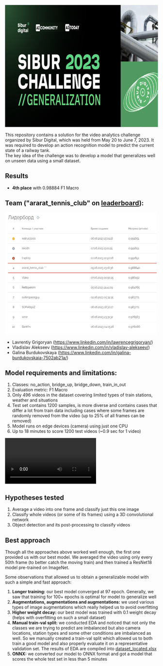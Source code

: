 <img src="assets/poster.png" width="1000" height="400">

This repository contains a solution for the video analytics challenge organized by Sibur Digital, which was held from May 20 to June 7, 2023. 
It was required to develop an action recognition model to predict the current state of a railway tank. \
The key idea of the challenge was to develop a model that generalizes well on unseen data using a small dataset.

## Results

- **4th place** with 0.98884 F1 Macro

## Team ("ararat_tennis_club" on [leaderboard](https://platform.aitoday.ru/event/9)):
<img src="assets/leaderboard.png" width="500" height="400">

- Lavrentiy Grigoryan (https://www.linkedin.com/in/lawrencegrigoryan/)
- Vladislav Alekseev (https://www.linkedin.com/in/vladislav-alekseev/)
- Galina Burdukovskaya (https://www.linkedin.com/in/galina-burdukovskaia-7502ab21a/)

## Model requirements and limitations:

1. Classes: no_action, bridge_up, bridge_down, train_in_out 
2. Evaluation metric: F1 Macro
3. Only 496 videos in the dataset covering limited types of train stations, weather and situations
4. Test set contains 1200 samples, is more diverse and contains cases that differ a lot from train data including cases where some frames are randomly removed from the video (up to 25% of all frames can be removed)
6. Model runs on edge devices (camera) using just one CPU
7. Up to 18 minutes to score 1200 test videos (~0.9 sec for 1 video)

<video src="assets/samples.mp4"></video>

## Hypotheses tested

1. Average a video into one frame and classify just this one image
2. Classify whole videos (or some of its frames) using a 3D convolutional network
3. Object detection and its post-processing to classify videos

## Best approach

Though all the approaches above worked well enough, the first one provided us with our best model. 
We averaged the video using only every 50th frame (to better catch the moving train) and then trained a ResNet18 model pre-trained on ImageNet.

Some observations that allowed us to obtain a generalizable model with such a simple and fast approach:

1. **Longer training:** our best model converged at 97 epoch. Generally, we saw that training for 100+ epochs is optimal for model to generalize well
3. **Augmentations, augmentations and augmentations:** we used various types of image augmentations which really helped us to avoid overfitting
4. **Higher weight decay:** our best model was trained with 0.1 weight decay (helps with overfitting on such a small dataset)
5. **Manual train-val split:** we conducted EDA and noticed that not only the classes we are trying to predict are imbalanced but also camera locations, station types and some other conditions are imbalanced as well. So we manually created a train-val split which allowed us to both train a good model and also properly evaluate it on a representative validation set. The results of EDA are compiled into [dataset_located.xlsx](https://github.com/LawrenceGrigoryan/wagon-state-sibur/blob/main/data/dataset_located.xlsx)
6. **ONNX:** we converted our model to ONNX format and got a model that scores the whole test set in less than 5 minutes
